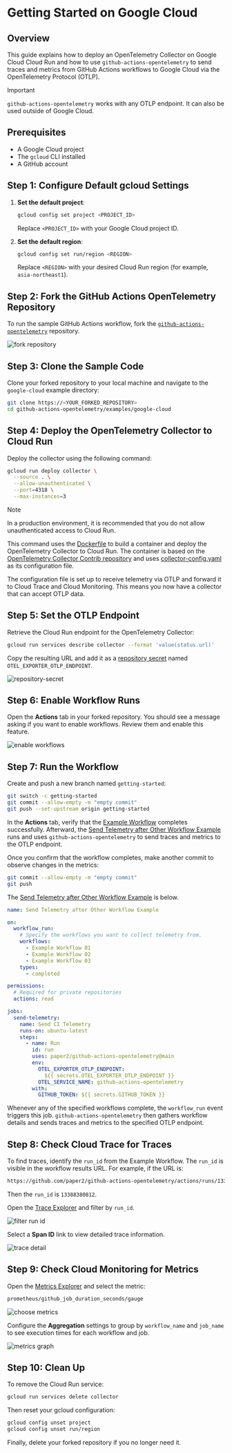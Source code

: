 # Getting Started on Google Cloud

## Overview

This guide explains how to deploy an OpenTelemetry Collector on Google Cloud
Cloud Run and how to use `github-actions-opentelemetry` to send traces and
metrics from GitHub Actions workflows to Google Cloud via the OpenTelemetry
Protocol (OTLP).

> [!IMPORTANT]  
> `github-actions-opentelemetry` works with any OTLP endpoint. It can also be
> used outside of Google Cloud.

## Prerequisites

- A Google Cloud project
- The `gcloud` CLI installed
- A GitHub account

## Step 1: Configure Default gcloud Settings

1. **Set the default project**:

   ```sh
   gcloud config set project <PROJECT_ID>
   ```

   Replace `<PROJECT_ID>` with your Google Cloud project ID.

2. **Set the default region**:

   ```sh
   gcloud config set run/region <REGION>
   ```

   Replace `<REGION>` with your desired Cloud Run region (for example,
   `asia-northeast1`).

## Step 2: Fork the GitHub Actions OpenTelemetry Repository

To run the sample GitHub Actions workflow, fork the
[`github-actions-opentelemetry`](https://github.com/paper2/github-actions-opentelemetry)
repository.

![fork repository](../../img/fork-repository.png)

## Step 3: Clone the Sample Code

Clone your forked repository to your local machine and navigate to the
`google-cloud` example directory:

```sh
git clone https://<YOUR_FORKED_REPOSITORY>
cd github-actions-opentelemetry/examples/google-cloud
```

## Step 4: Deploy the OpenTelemetry Collector to Cloud Run

Deploy the collector using the following command:

```sh
gcloud run deploy collector \
  --source . \
  --allow-unauthenticated \
  --port=4318 \
  --max-instances=3
```

> [!NOTE]  
> In a production environment, it is recommended that you do not allow
> unauthenticated access to Cloud Run.

This command uses the [Dockerfile](./Dockerfile) to build a container and deploy
the OpenTelemetry Collector to Cloud Run. The container is based on the
[OpenTelemetry Collector Contrib repository](https://github.com/open-telemetry/opentelemetry-collector-contrib)
and uses [collector-config.yaml](./collector-config.yaml) as its configuration
file.

The configuration file is set up to receive telemetry via OTLP and forward it to
Cloud Trace and Cloud Monitoring. This means you now have a collector that can
accept OTLP data.

## Step 5: Set the OTLP Endpoint

Retrieve the Cloud Run endpoint for the OpenTelemetry Collector:

```sh
gcloud run services describe collector --format 'value(status.url)'
```

Copy the resulting URL and add it as a
[repository secret](https://docs.github.com/en/actions/security-for-github-actions/security-guides/using-secrets-in-github-actions#creating-secrets-for-a-repository)
named `OTEL_EXPORTER_OTLP_ENDPOINT`.

![repository-secret](../../img/repository-secret.png)

## Step 6: Enable Workflow Runs

Open the **Actions** tab in your forked repository. You should see a message
asking if you want to enable workflows. Review them and enable this feature.

![enable workflows](../../img/enable-workflows.png)

## Step 7: Run the Workflow

Create and push a new branch named `getting-started`:

```sh
git switch -c getting-started
git commit --allow-empty -m "empty commit"
git push --set-upstream origin getting-started
```

In the **Actions** tab, verify that the
[Example Workflow](../../.github/workflows/example-workflow-01.yml) completes
successfully. Afterward, the
[Send Telemetry after Other Workflow Example](../../.github/workflows/example-run-action.yml)
runs and uses `github-actions-opentelemetry` to send traces and metrics to the
OTLP endpoint.

Once you confirm that the workflow completes, make another commit to observe
changes in the metrics:

```sh
git commit --allow-empty -m "empty commit"
git push
```

The
[Send Telemetry after Other Workflow Example](../../.github/workflows/example-run-action.yml)
is below.

```yaml
name: Send Telemetry after Other Workflow Example

on:
  workflow_run:
    # Specify the workflows you want to collect telemetry from.
    workflows:
      - Example Workflow 01
      - Example Workflow 02
      - Example Workflow 03
    types:
      - completed

permissions:
  # Required for private repositories
  actions: read

jobs:
  send-telemetry:
    name: Send CI Telemetry
    runs-on: ubuntu-latest
    steps:
      - name: Run
        id: run
        uses: paper2/github-actions-opentelemetry@main
        env:
          OTEL_EXPORTER_OTLP_ENDPOINT:
            ${{ secrets.OTEL_EXPORTER_OTLP_ENDPOINT }}
          OTEL_SERVICE_NAME: github-actions-opentelemetry
        with:
          GITHUB_TOKEN: ${{ secrets.GITHUB_TOKEN }}
```

Whenever any of the specified workflows complete, the `workflow_run` event
triggers this job. `github-actions-opentelemetry` then gathers workflow details
and sends traces and metrics to the specified OTLP endpoint.

## Step 8: Check Cloud Trace for Traces

To find traces, identify the `run_id` from the Example Workflow. The `run_id` is
visible in the workflow results URL. For example, if the URL is:

```txt
https://github.com/paper2/github-actions-opentelemetry/actions/runs/13388380812
```

Then the `run_id` is `13388380812`.

Open the [Trace Explorer](https://console.cloud.google.com/traces/explorer) and
filter by `run_id`.

![filter run id](../../img/filter-run-id.png)

Select a **Span ID** link to view detailed trace information.

![trace detail](../../img/trace-detail.png)

## Step 9: Check Cloud Monitoring for Metrics

Open the
[Metrics Explorer](https://console.cloud.google.com/monitoring/metrics-explorer)
and select the metric:

```txt
prometheus/github_job_duration_seconds/gauge
```

![choose metrics](../../img/choose-metrics.png)

Configure the **Aggregation** settings to group by `workflow_name` and
`job_name` to see execution times for each workflow and job.

![metrics graph](../../img/metrics-graph.png)

## Step 10: Clean Up

To remove the Cloud Run service:

```sh
gcloud run services delete collector
```

Then reset your gcloud configuration:

```sh
gcloud config unset project
gcloud config unset run/region
```

Finally, delete your forked repository if you no longer need it.
